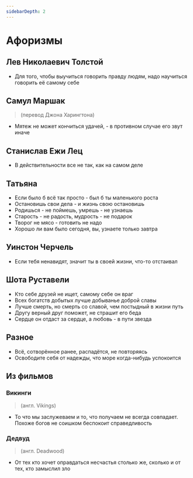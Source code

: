 ```yaml
---
sidebarDepth: 2
---
```


# Афоризмы

## Лев Николаевич Толстой
* Для того, чтобы выучиться говорить правду людям, надо научиться говорить её самому себе

## Самул Маршак
> (перевод Джона Харингтона)

* Мятеж не может кончиться удачей, - в противном случае его звут иначе

## Станислав Ежи Лец

* В действительности все не так, как на самом деле

## Татьяна

* Если было б всё так просто - был б ты маленького роста
* Остановишь свои дела - и жизнь свою остановишь
* Родишься - не поймешь, умрешь - не узнаешь
* Старость - не радость, мудрость - не подарок
* Творог не мясо - готовить не надо
* Хорошо ли вам было сегодня, вы, узнаете только завтра

## Уинстон Черчель

* Если тебя ненавидят, значит ты в своей жизни, что-то отстаивал

## Шота Руставели

* Кто себе друзей не ищет, самому себе он враг
* Всех богатств добытых лучше добыванье доброй славы
* Лучше смерть, но смерть со славой, чем постыдный в жизни путь
* Другу верный друг поможет, не страшит его беда
* Сердце он отдаст за сердце, а любовь - в пути звезда

## Разное

* Всё, сотворённое ранее, распадётся, не повторяясь
* Освободите себя от надежды, что море когда-нибудь успокоится

## Из фильмов

### Викинги
> (англ. Vikings)

* То что мы заслужеваем и то, что получаем не всегда совпадает. Похоже богов не соишком беспокоит справедливость

### Дедвуд
> (англ. Deadwood)

* От тех кто хочет оправдаться несчастья столько же, сколько и от тех, кто замыслил зло
